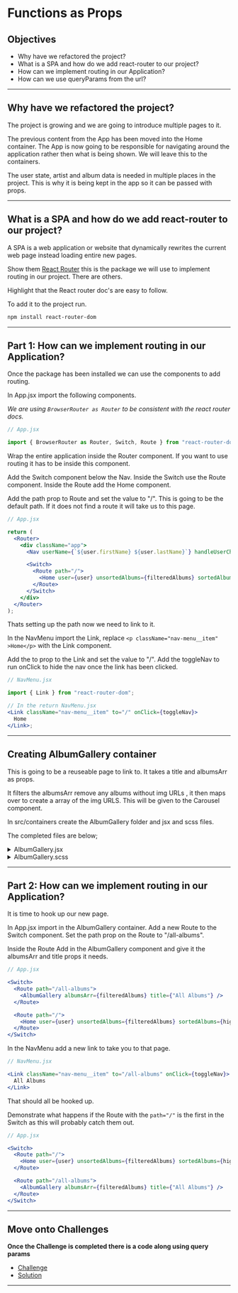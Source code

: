 # Functions as Props

## Objectives

- Why have we refactored the project?
- What is a SPA and how do we add react-router to our project?
- How can we implement routing in our Application?
- How can we use queryParams from the url?

---

## Why have we refactored the project?

The project is growing and we are going to introduce multiple pages to it.

The previous content from the App has been moved into the Home container. The App is now going to be responsible for navigating around the application rather then what is being shown. We will leave this to the containers.

The user state, artist and album data is needed in multiple places in the project. This is why it is being kept in the app so it can be passed with props.

---

## What is a SPA and how do we add react-router to our project?

A SPA is a web application or website that dynamically rewrites the current web page instead loading entire new pages.

Show them [React Router](https://reactrouter.com/web/guides/quick-start) this is the package we will use to implement routing in our project. There are others.

Highlight that the React router doc's are easy to follow.

To add it to the project run.

```bash
npm install react-router-dom
```

---

## Part 1: How can we implement routing in our Application?

Once the package has been installed we can use the components to add routing.

In App.jsx import the following components.

_We are using `BrowserRouter as Router` to be consistent with the react router docs._

```jsx
// App.jsx

import { BrowserRouter as Router, Switch, Route } from "react-router-dom";
```

Wrap the entire application inside the Router component. If you want to use routing it has to be inside this component.

Add the Switch component below the Nav. Inside the Switch use the Route component. Inside the Route add the Home component.

Add the path prop to Route and set the value to "/". This is going to be the default path. If it does not find a route it will take us to this page.

```jsx
// App.jsx

return (
  <Router>
    <div className="app">
      <Nav userName={`${user.firstName} ${user.lastName}`} handleUserChange={handleUserChange} />

      <Switch>
        <Route path="/">
          <Home user={user} unsortedAlbums={filteredAlbums} sortedAlbums={highestRating} artist={artist} />
        </Route>
      </Switch>
    </div>
  </Router>
);
```

Thats setting up the path now we need to link to it.

In the NavMenu import the Link, replace `<p className="nav-menu__item" >Home</p>` with the Link component.

Add the to prop to the Link and set the value to "/". Add the toggleNav to run onClick to hide the nav once the link has been clicked.

```jsx
// NavMenu.jsx

import { Link } from "react-router-dom";

// In the return NavMenu.jsx
<Link className="nav-menu__item" to="/" onClick={toggleNav}>
  Home
</Link>;
```

---

## Creating AlbumGallery container

This is going to be a reuseable page to link to. It takes a title and albumsArr as props.

It filters the albumsArr remove any albums without img URLs , it then maps over to create a array of the img URLS. This will be given to the Carousel component.

In src/containers create the AlbumGallery folder and jsx and scss files.

The completed files are below;

<details>
<summary>AlbumGallery.jsx</summary>

```jsx
// AlbumGallery.jsx

import React from "react";

import "./AlbumGallery.scss";

import Carousel from "../../components/Carousel/Carousel";

const AlbumGallery = props => {
  const { albumsArr, title } = props;

  const imagesArr = albumsArr.filter(album => album.strAlbumThumb).map(album => album.strAlbumThumb);

  return (
    <section className="album-gallery">
      <h1 className="album-gallery__heading">{title}</h1>

      <div className="album-gallery__carousel">
        <Carousel imagesArr={imagesArr} />
      </div>
    </section>
  );
};

export default AlbumGallery;
```

</details>

<details>
<summary>AlbumGallery.scss</summary>

```scss
// AlbumGallery.scss

.album-gallery {
  &__heading {
    padding: 0 50px;
    font-size: 30px;
    text-align: center;
  }
}

@media (min-width: 992px) {
  .album-gallery {
    display: grid;
    grid-template-columns: repeat(4, 1fr);
    gap: 25px 50px;
    padding: 0 50px;

    &__heading {
      grid-column: 1 / -1;
      padding: 0;
    }

    &__carousel {
      width: 100%;
      grid-column: 2/4;
    }
  }
}
```

</details>

---

## Part 2: How can we implement routing in our Application?

It is time to hook up our new page.

In App.jsx import in the AlbumGallery container. Add a new Route to the Switch component. Set the path prop on the Route to "/all-albums".

Inside the Route Add in the AlbumGallery component and give it the albumsArr and title props it needs.

```jsx
// App.jsx

<Switch>
  <Route path="/all-albums">
    <AlbumGallery albumsArr={filteredAlbums} title={"All Albums"} />
  </Route>

  <Route path="/">
    <Home user={user} unsortedAlbums={filteredAlbums} sortedAlbums={highestRating} artist={artist} />
  </Route>
</Switch>
```

In the NavMenu add a new link to take you to that page.

```jsx
// NavMenu.jsx

<Link className="nav-menu__item" to="/all-albums" onClick={toggleNav}>
  All Albums
</Link>
```

That should all be hooked up.

Demonstrate what happens if the Route with the `path="/"` is the first in the Switch as this will probably catch them out.

```jsx
// App.jsx

<Switch>
  <Route path="/">
    <Home user={user} unsortedAlbums={filteredAlbums} sortedAlbums={highestRating} artist={artist} />
  </Route>

  <Route path="/all-albums">
    <AlbumGallery albumsArr={filteredAlbums} title={"All Albums"} />
  </Route>
</Switch>
```

---

## Move onto Challenges


**Once the Challenge is completed there is a code along using query params**

- [Challenge](./challenge/challenge.md)
- [Solution](./challenge/solution.md)

---
